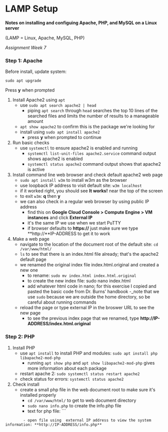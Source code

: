 
# LAMP Setup

**Notes on installing and configuing Apache, PHP, and MySQL on a Linux server**

(LAMP = Linux, Apache, MySQL, PHP)

_Assignment Week 7_

### Step 1: Apache

Before install, update system:
```
sudo apt upgrade
```
Press **y** when prompted

1. Install Apache2 using `apt`
	- use `sudo apt search apache2 | head`
		- piping `apt search` through `head` searches the top 10 lines of the searched files and limits the number of results to a manageable amount
	- `apt show apache2` to confirm this is the package we're looking for
	- install using `sudo apt install apache2`
		- press **y** when prompted to continue
1. Run basic checks
	- use `systemctl` to ensure apache2 is enabled and running
		- `systemctl list-unit-files apache2.service` command output shows apache2 is enabled
		- `systemctl status apache2` command output shows that apache2 is active
1. Install command line web browser and check default apache2 web page
	- `sudo apt install w3m` to install w3m as the browser
	- use loopback IP address to visit default site: `w3m localhost`
	- if it worked right, you should see **It works!** near the top of the screen
	- to exit `w3m`: **q** then **y**
	- we can also check in a regular web browser by using public IP address
		- find this on **Google Cloud Console > Compute Engine > VM instances** and click **External IP**
		- it's the same IP we use when we start PuTTY
		- if browser defaults to **https://** just make sure we type **http://**IP-ADDRESS to get it to work
1. Make a web page
	- navigate to the location of the document root of the default site: `cd /var/www/html/`
	- `ls` to see that there is an index.html file already; that's the apache2 default page
	- we renamed the original index file index.html.original and created a new one
		- to rename: `sudo mv index.html index.html.original`
		- to create the new index file: sudo nano index.html
		- add whatever html code in nano; for this exercise I copied and pasted the basic code from Dr. Burns' handbook
		-_note that we use `sudo` because we are outside the home directory, so be careful about running commands
	- reload the page or type external IP in the broswer URL to see the new page
		- to see the previous index page that we renamed, type **http://IP-ADDRESS/index.html.original**

### Step 2: PHP

1. Install PHP
	- use `apt install` to install PHP and modules: `sudo apt install php libapache2-mod-php`
		- running `apt show php` and `apt show libapache2-mod-php` gives more information about each package
	- restart apache 2: `sudo systemctl status restart apache2`
	- check status for errors: `systemctl status apache2`
2. Check install
	- create a small php file in the web document root to make sure it's installed properly
		- `cd /var/www/html/` to get to web document directory
		- `sudo nano info.php` to create the info.php file
		- text for php file: ```
<?php
phpinfo();
?>
```
		- open file using  external IP address to view the system information: **http://IP-ADDRESS/info.php**

